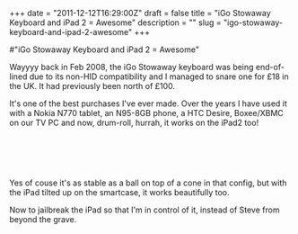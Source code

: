 +++
date = "2011-12-12T16:29:00Z"
draft = false
title = "iGo Stowaway Keyboard and iPad 2 = Awesome"
description = ""
slug = "igo-stowaway-keyboard-and-ipad-2-awesome"
+++

#"iGo Stowaway Keyboard and iPad 2 = Awesome"


 <p>Wayyyy back in Feb 2008, the iGo Stowaway keyboard was being end-of-lined due to its non-HID compatibility and I managed to snare one for &pound;18 in the UK. It had previously been north of &pound;100.</p>
<p>It's one of the best purchases I've ever made. Over the years I have used it with a Nokia N770 tablet, an N95-8GB phone, a HTC Desire, Boxee/XBMC on our TV PC and now, drum-roll, hurrah, it works on the iPad2 too!</p>
<p>&nbsp;</p>
<p><img src="http://lh5.googleusercontent.com/-DdSqJlaqO5k/TuYrvXUlLNI/AAAAAAAATdE/UXGUkWHoh3Y/s800/IMG_20111212_162504.jpg" alt="" /></p>
<p>&nbsp;</p>
<p>Yes of couse it's as stable as a ball on top of a cone in that config, but with the iPad tilted up on the smartcase, it works beautifully too.</p>
<p>Now to jailbreak the iPad so that I'm in control of it, instead of Steve from beyond the grave.</p>
<p>&nbsp;</p>
 